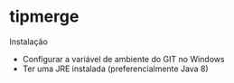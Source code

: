# tipmerge

Instalação
 - Configurar a variável de ambiente do GIT no Windows
 - Ter uma JRE instalada (preferencialmente Java 8)
 
